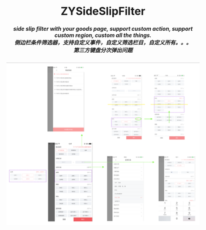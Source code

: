 <h1 align="center">
ZYSideSlipFilter
<h5 align="center", style="color, #666">
side slip filter with your goods page, support custom action, support custom region, custom all the things.   
<br>
侧边栏条件筛选器，支持自定义事件，自定义筛选栏目，自定义所有。。。  
<br>
第三方键盘分次弹出问题
</h5>
</h1>


![](https://raw.githubusercontent.com/liuzhiyi1992/MyStore/master/ZYSideSlipFilter/%E5%B1%8F%E5%B9%95%E5%BF%AB%E7%85%A7%202016-10-21%20%E4%B8%8B%E5%8D%883.38.51.png)
